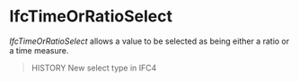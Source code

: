 # IfcTimeOrRatioSelect

_IfcTimeOrRatioSelect_ allows a value to be selected as being either a ratio or a time measure.<!-- end of definition -->

> HISTORY New select type in IFC4

